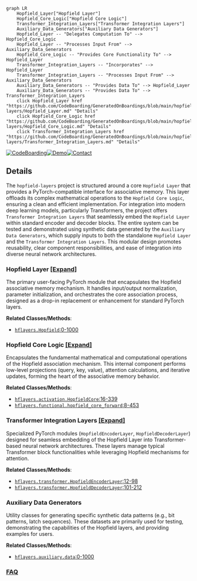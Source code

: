 ```mermaid
graph LR
    Hopfield_Layer["Hopfield Layer"]
    Hopfield_Core_Logic["Hopfield Core Logic"]
    Transformer_Integration_Layers["Transformer Integration Layers"]
    Auxiliary_Data_Generators["Auxiliary Data Generators"]
    Hopfield_Layer -- "Delegates Computation To" --> Hopfield_Core_Logic
    Hopfield_Layer -- "Processes Input From" --> Auxiliary_Data_Generators
    Hopfield_Core_Logic -- "Provides Core Functionality To" --> Hopfield_Layer
    Transformer_Integration_Layers -- "Incorporates" --> Hopfield_Layer
    Transformer_Integration_Layers -- "Processes Input From" --> Auxiliary_Data_Generators
    Auxiliary_Data_Generators -- "Provides Data To" --> Hopfield_Layer
    Auxiliary_Data_Generators -- "Provides Data To" --> Transformer_Integration_Layers
    click Hopfield_Layer href "https://github.com/CodeBoarding/GeneratedOnBoardings/blob/main/hopfield-layers/Hopfield_Layer.md" "Details"
    click Hopfield_Core_Logic href "https://github.com/CodeBoarding/GeneratedOnBoardings/blob/main/hopfield-layers/Hopfield_Core_Logic.md" "Details"
    click Transformer_Integration_Layers href "https://github.com/CodeBoarding/GeneratedOnBoardings/blob/main/hopfield-layers/Transformer_Integration_Layers.md" "Details"
```

[![CodeBoarding](https://img.shields.io/badge/Generated%20by-CodeBoarding-9cf?style=flat-square)](https://github.com/CodeBoarding/GeneratedOnBoardings)[![Demo](https://img.shields.io/badge/Try%20our-Demo-blue?style=flat-square)](https://www.codeboarding.org/demo)[![Contact](https://img.shields.io/badge/Contact%20us%20-%20contact@codeboarding.org-lightgrey?style=flat-square)](mailto:contact@codeboarding.org)

## Details

The `hopfield-layers` project is structured around a core `Hopfield Layer` that provides a PyTorch-compatible interface for associative memory. This layer offloads its complex mathematical operations to the `Hopfield Core Logic`, ensuring a clean and efficient implementation. For integration into modern deep learning models, particularly Transformers, the project offers `Transformer Integration Layers` that seamlessly embed the `Hopfield Layer` within standard encoder and decoder blocks. The entire system can be tested and demonstrated using synthetic data generated by the `Auxiliary Data Generators`, which supply inputs to both the standalone `Hopfield Layer` and the `Transformer Integration Layers`. This modular design promotes reusability, clear component responsibilities, and ease of integration into diverse neural network architectures.

### Hopfield Layer [[Expand]](./Hopfield_Layer.md)
The primary user-facing PyTorch module that encapsulates the Hopfield associative memory mechanism. It handles input/output normalization, parameter initialization, and orchestrates the core association process, designed as a drop-in replacement or enhancement for standard PyTorch layers.


**Related Classes/Methods**:

- <a href="https://github.com/ml-jku/hopfield-layers/blob/master/hflayers/__init__.py#L0-L1000" target="_blank" rel="noopener noreferrer">`hflayers.Hopfield`:0-1000</a>


### Hopfield Core Logic [[Expand]](./Hopfield_Core_Logic.md)
Encapsulates the fundamental mathematical and computational operations of the Hopfield association mechanism. This internal component performs low-level projections (query, key, value), attention calculations, and iterative updates, forming the heart of the associative memory behavior.


**Related Classes/Methods**:

- <a href="https://github.com/ml-jku/hopfield-layers/blob/master/hflayers/activation.py#L16-L339" target="_blank" rel="noopener noreferrer">`hflayers.activation.HopfieldCore`:16-339</a>
- <a href="https://github.com/ml-jku/hopfield-layers/blob/master/hflayers/functional.py#L8-L453" target="_blank" rel="noopener noreferrer">`hflayers.functional.hopfield_core_forward`:8-453</a>


### Transformer Integration Layers [[Expand]](./Transformer_Integration_Layers.md)
Specialized PyTorch modules (`HopfieldEncoderLayer`, `HopfieldDecoderLayer`) designed for seamless embedding of the Hopfield Layer into Transformer-based neural network architectures. These layers manage typical Transformer block functionalities while leveraging Hopfield mechanisms for attention.


**Related Classes/Methods**:

- <a href="https://github.com/ml-jku/hopfield-layers/blob/master/hflayers/transformer.py#L12-L98" target="_blank" rel="noopener noreferrer">`hflayers.transformer.HopfieldEncoderLayer`:12-98</a>
- <a href="https://github.com/ml-jku/hopfield-layers/blob/master/hflayers/transformer.py#L101-L212" target="_blank" rel="noopener noreferrer">`hflayers.transformer.HopfieldDecoderLayer`:101-212</a>


### Auxiliary Data Generators
Utility classes for generating specific synthetic data patterns (e.g., bit patterns, latch sequences). These datasets are primarily used for testing, demonstrating the capabilities of the Hopfield layers, and providing examples for users.


**Related Classes/Methods**:

- <a href="https://github.com/ml-jku/hopfield-layers/blob/master/hflayers/auxiliary/data.py#L0-L1000" target="_blank" rel="noopener noreferrer">`hflayers.auxiliary.data`:0-1000</a>




### [FAQ](https://github.com/CodeBoarding/GeneratedOnBoardings/tree/main?tab=readme-ov-file#faq)